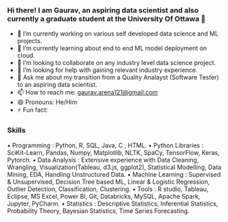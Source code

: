 ### Hi there! I am Gaurav, an aspiring data scientist and also currently a graduate student at the University Of Ottawa  👋



- 🔭 I’m currently working on various self developed data science and ML projects.
- 🌱 I’m currently learning about end to end ML model deployment on cloud.
- 👯 I’m looking to collaborate on any industry level data science project.
- 🤔 I’m looking for help with gaining relevant industry experience.
- 💬 Ask me about my transition from a Quality Analayst (Software Tester) to an aspiring data scientist.
- 📫 How to reach me: gaurav.arena121@gmail.com
- 😄 Pronouns: He/Him
- ⚡ Fun fact: 

### Skills

•	Programming : Python, R, SQL, Java, C , HTML.
•	Python Libraries : SciKit-Learn, Pandas, Numpy, Matplotlib, NLTK, SpaCy, TensorFlow, Keras, Pytorch.
•	Data Analysis : Extensive experience with Data Cleaning, Wrangling, Visualization(Tableau, d3.js, ggplot2), Statistical Modelling, Data Mining, EDA, Handling Unstructured Data.
•	Machine Learning : Supervised & Unsupervised, Decision Tree based ML, Linear & Logistic Regression, Outlier Detection, Classification, Clustering.
•	Tools : R studio, Tableau, Eclipse, MS Excel, Power BI, Git, Databricks, MySQL, Apache Spark, Jupyter, PyCharm.
•	Statistics : Descriptive Statistics, Inferential Statistics, Probability Theory, Bayesian Statistics, Time Series Forecasting.


